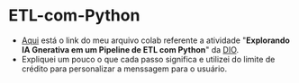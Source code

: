# ETL-com-Python

- [Aqui]( https://colab.research.google.com/drive/1krko7p52umWhQ_FQNn_N2zDy2kK2k0yR?usp=sharing) está o link do meu arquivo colab referente a atividade "**Explorando IA Gnerativa em um Pipeline de ETL com Python**" da [DIO](https://www.dio.me).
 - Expliquei um pouco o que cada passo significa e utilizei do limite de crédito para personalizar a menssagem para o usuário.
